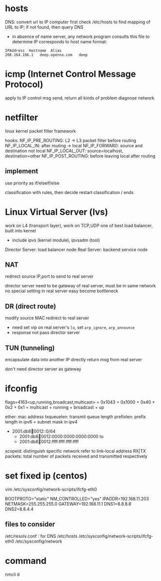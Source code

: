 # hosts
DNS: convert url to IP
computer first check /etc/hosts to find mapping of URL to IP;
if not found, then query DNS 

- in absence of name server, any network program consults this file to determine IP corresponds to host name
format:
```
IPAddress  Hostname  Alias
208.164.186.1   deep.openna.com   deep
```

# icmp (Internet Control Message Protocol)
apply to IP control msg send, return all kinds of problem
diagnose network


# netfilter
linux kernel packet filter framework

hooks:
NF_IP_PRE_ROUTING: L2 -> L3 packet filter before routing
NF_IP_LOCAL_IN: after routing -> local
NF_IP_FORWARD: source and destination not local
NF_IP_LOCAL_OUT: source=localhost, destination=other
NF_IP_POST_ROUTING: before leaving local after routing

## implement
use priority as if/elseif/else

classification with rules, then decide restart classification / ends



# Linux Virtual Server (lvs)
work on L4 (transport layer), work on TCP,UDP
one of best load balancer, built into kernel
- include ipvs (kernel module), ipvsadm (tool)

Director Server: load balancer node
Real Server: backend service node 

## NAT
redirect source IP,port to send to real server

director server need to be gateway of real server, must be in same network 
no special setting in real server
easy become bottleneck

## DR (direct route)
modify source MAC redirect to real server

- need set vip on real server's `lo`, set `arp_ignore`, `arp_announce`
- response not pass director server

## TUN (tunneling)
encapsulate data into another IP
directly return msg from real server

don't need director server as gateway


# ifconfig
flags=4163<up,running,broadcast,multicast>
= 0x1043 = 0x1000 + 0x40 + 0x2 + 0x1
= multicast + running + broadcast + up

ether: mac address
txqueuelen: transmit queue length
prefixlen: prefix length in ipv6 = subnet mask in ipv4
  - 2001:db8:abcd:0012::0/64 
    - 2001:db8:abcd:0012:0000:0000:0000:0000 to
    - 2001:db8:abcd:0012:ffff:ffff:ffff:ffff

scopeid: distinguish specific network refer to link-local address
RX|TX packets: total number of packets received and transmitted respectively


# set fixed ip (centos)
vim /etc/sysconfig/network-scripts/ifcfg-eth0

BOOTPROTO="static"
NM_CONTROLLED="yes"
IPADDR=192.168.11.203
NETMASK=255.255.255.0
GATEWAY=192.168.11.1
DNS1=8.8.8.8
DNS2=8.8.4.4


## files to consider
/etc/resolv.conf : for DNS
/etc/hosts
/etc/sysconfig/network-scripts/ifcfg-eth0
/etc/sysconfig/network

# command
nmcli d











